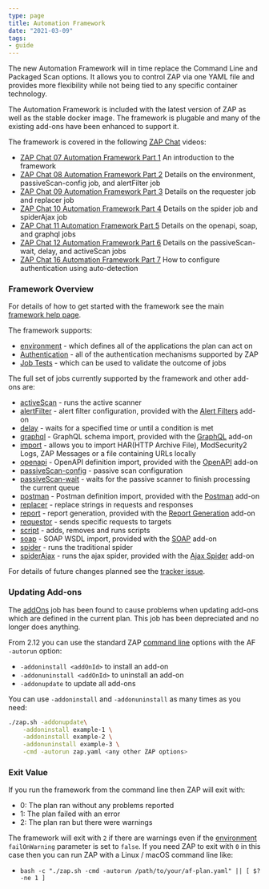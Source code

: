 ```yaml
---
type: page
title: Automation Framework
date: "2021-03-09"
tags: 
- guide
---
```

The new Automation Framework will in time replace the Command Line and Packaged Scan options.
It allows you to control ZAP via one YAML file and provides more flexibility while not being tied to any specific container technology.

The Automation Framework is included with the latest version of ZAP as well as the stable docker image.
The framework is plugable and many of the existing add-ons have been enhanced to support it.

The framework is covered in the following [ZAP Chat](/zap-chat/) videos:

* [ZAP Chat 07 Automation Framework Part 1](https://youtu.be/19Rptj2be1Y) An introduction to the framework
* [ZAP Chat 08 Automation Framework Part 2](https://youtu.be/1fcpU54N-mA) Details on the environment, passiveScan-config job, and alertFilter job
* [ZAP Chat 09 Automation Framework Part 3](https://youtu.be/4phnMy9iCPY) Details on the requester job and replacer job
* [ZAP Chat 10 Automation Framework Part 4](https://youtu.be/WivoyVerBCo) Details on the spider job and spiderAjax job
* [ZAP Chat 11 Automation Framework Part 5](https://youtu.be/xuP00Ri460k) Details on the openapi, soap, and graphql jobs
* [ZAP Chat 12 Automation Framework Part 6](https://youtu.be/hcftgjz_Vgc) Details on the passiveScan-wait, delay, and activeScan jobs
* [ZAP Chat 16 Automation Framework Part 7](https://youtu.be/_CKzFqDi33A) How to configure authentication using auto-detection

### Framework Overview

For details of how to get started with the framework see the main [framework help page](/docs/desktop/addons/automation-framework/).

The framework supports:

* [environment](/docs/desktop/addons/automation-framework/environment/) - which defines all of the applications the plan can act on
* [Authentication](/docs/desktop/addons/automation-framework/authentication/) - all of the authentication mechanisms supported by ZAP
* [Job Tests](/docs/desktop/addons/automation-framework/tests/) - which can be used to validate the outcome of jobs

The full set of jobs currently supported by the framework and other add-ons are:

* [activeScan](/docs/desktop/addons/automation-framework/job-ascan/) - runs the active scanner
* [alertFilter](/docs/desktop/addons/alert-filters/automation/) - alert filter configuration, provided with the [Alert Filters](/docs/desktop/addons/alert-filters/) add-on
* [delay](/docs/desktop/addons/automation-framework/job-delay/) - waits for a specified time or until a condition is met
* [graphql](/docs/desktop/addons/graphql-support/automation/) - GraphQL schema import, provided with the [GraphQL](/docs/desktop/addons/graphql-support/) add-on
* [import](/docs/desktop/addons/import-export/automation/) - allows you to import HAR(HTTP Archive File), ModSecurity2 Logs, ZAP Messages or a file containing URLs locally
* [openapi](/docs/desktop/addons/openapi-support/automation/) - OpenAPI definition import, provided with the [OpenAPI](/docs/desktop/addons/openapi-support/) add-on
* [passiveScan-config](/docs/desktop/addons/automation-framework/job-pscanconf/) - passive scan configuration
* [passiveScan-wait](/docs/desktop/addons/automation-framework/job-pscanwait/) - waits for the passive scanner to finish processing the current queue
* [postman](/docs/desktop/addons/postman-support/automation/) - Postman definition import, provided with the [Postman](/docs/desktop/addons/postman-support/) add-on
* [replacer](/docs/desktop/addons/replacer/automation/) - replace strings in requests and responses
* [report](/docs/desktop/addons/report-generation/automation/) - report generation, provided with the [Report Generation](/docs/desktop/addons/report-generation/) add-on
* [requestor](/docs/desktop/addons/automation-framework/job-requestor/) - sends specific requests to targets
* [script](/docs/desktop/addons/script-console/automation/) - adds, removes and runs scripts
* [soap](/docs/desktop/addons/soap-support/automation/) - SOAP WSDL import, provided with the [SOAP](/docs/desktop/addons/soap-support/) add-on
* [spider](/docs/desktop/addons/automation-framework/job-spider/) - runs the traditional spider
* [spiderAjax](/docs/desktop/addons/ajax-spider/automation/) - runs the ajax spider, provided with the [Ajax Spider](/docs/desktop/addons/ajax-spider/) add-on

For details of future changes planned see the [tracker issue](https://github.com/zaproxy/zaproxy/issues/6461).

### Updating Add-ons

The [addOns](/docs/desktop/addons/automation-framework/job-addons/) job has been found to cause
problems when updating add-ons which are defined in the current plan. This job has been depreciated and no longer does anything.

From 2.12 you can use the standard ZAP [command line](/docs/desktop/cmdline/) 
options with the AF `-autorun` option:

* `-addoninstall <addOnId>` to install an add-on
* `-addonuninstall <addOnId>` to uninstall an add-on
* `-addonupdate` to update all add-ons

You can use `-addoninstall` and `-addonuninstall` as many times as you need:

```bash
./zap.sh -addonupdate\
    -addoninstall example-1 \
    -addoninstall example-2 \
    -addonuninstall example-3 \
    -cmd -autorun zap.yaml <any other ZAP options>
```

### Exit Value

If you run the framework from the command line then ZAP will exit with:

* 0: The plan ran without any problems reported
* 1: The plan failed with an error
* 2: The plan ran but there were warnings

The framework will exit with `2` if there are warnings even if the [environment](/docs/desktop/addons/automation-framework/environment/) `failOnWarning` parameter is set to `false`.
If you need ZAP to exit with `0` in this case then you can run ZAP with a Linux / macOS command line like:

* `bash -c "./zap.sh -cmd -autorun /path/to/your/af-plan.yaml" || [ $? -ne 1 ]`

